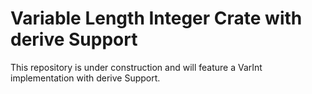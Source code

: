 # Variable Length Integer Crate with derive Support

This repository is under construction and will feature a VarInt implementation with derive Support.
